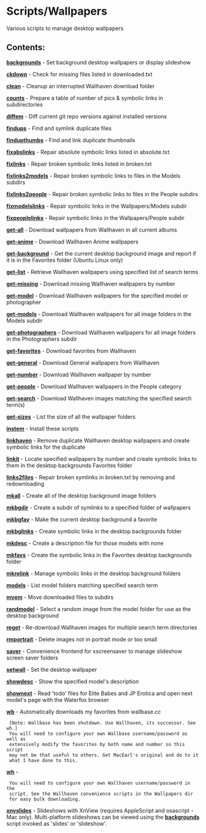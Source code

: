 Scripts/Wallpapers
==================

Various scripts to manage desktop wallpapers

Contents:
--------

[**backgrounds**](Wallpapers/backgrounds.sh) - Set background desktop wallpapers or display slideshow

[**ckdown**](Wallpapers/ckdown.sh) - Check for missing files listed in downloaded.txt

[**clean**](Wallpapers/clean.sh) - Cleanup an interrupted Wallhaven download folder

[**counts**](Wallpapers/counts.sh) - Prepare a table of number of pics & symbolic links in subdirectories

[**diffem**](Wallpapers/diffem) - Diff current git repo versions against installed versions

[**findups**](Wallpapers/findups.sh) - Find and symlink duplicate files

[**findupthumbs**](Wallpapers/findupthumbs.sh) - Find and link duplicate thumbnails

[**fixabslinks**](Wallpapers/fixabslinks.sh) - Repair absolute symbolic links listed in absolute.txt

[**fixlinks**](Wallpapers/fixlinks.sh) - Repair broken symbolic links listed in broken.txt

[**fixlinks2models**](Wallpapers/fixlinks2models.sh) - Repair broken symbolic links to files in the Models subdirs

[**fixlinks2people**](Wallpapers/fixlinks2people.sh) - Repair broken symbolic links to files in the People subdirs

[**fixmodelslinks**](Wallpapers/fixmodelslinks.sh) - Repair symbolic links in the Wallpapers/Models subdir

[**fixpeoplelinks**](Wallpapers/fixpeoplelinks.sh) - Repair symbolic links in the Wallpapers/People subdir

[**get-all**](Wallpapers/get-all.sh) - Download wallpapers from Wallhaven in all current albums

[**get-anime**](Wallpapers/get-anime.sh) - Download Wallhaven Anime wallpapers

[**get-background**](Wallpapers/get-background.sh) - Get the current desktop background image and report if it is in the Favorites folder (Ubuntu Linux only)

[**get-list**](Wallpapers/get-list.sh) - Retrieve Wallhaven wallpapers using specified list of search terms

[**get-missing**](Wallpapers/get-missing.sh) - Download missing Wallhaven wallpapers by number

[**get-model**](Wallpapers/get-model.sh) - Download Wallhaven wallpapers for the specified model or photographer

[**get-models**](Wallpapers/get-models.sh) - Download Wallhaven wallpapers for all image folders in the Models subdir

[**get-photographers**](Wallpapers/get-photographers.sh) - Download Wallhaven wallpapers for all image folders in the Photographers subdir

[**get-favorites**](Wallpapers/get-favorites.sh) - Download favorites from Wallhaven

[**get-general**](Wallpapers/get-general.sh) - Download General wallpapers from Wallhaven

[**get-number**](Wallpapers/get-number.sh) - Download Wallhaven wallpaper by number

[**get-people**](Wallpapers/get-people.sh) - Download Wallhaven wallpapers in the People category

[**get-search**](Wallpapers/get-search.sh) - Download Wallhaven images matching the specified search term(s)

[**get-sizes**](Wallpapers/get-sizes.sh) - List the size of all the wallpaper folders

[**instem**](Wallpapers/instem) - Install these scripts

[**linkhaven**](Wallpapers/linkhaven.sh) - Remove duplicate Wallhaven desktop wallpapers and create symbolic links for the duplicate

[**linkit**](Wallpapers/linkit.sh) - Locate specified wallpapers by number and create symbolic links to them in the desktop backgrounds Favorites folder

[**links2files**](Wallpapers/links2files.sh) - Repair broken symlinks in broken.txt by removing and redownloading

[**mkall**](Wallpapers/mkall.sh) - Create all of the desktop background image folders

[**mkbgdir**](Wallpapers/mkbgdir.sh) - Create a subdir of symlinks to a specified folder of wallpapers

[**mkbgfav**](Wallpapers/mkbgfav.sh) - Make the current desktop background a favorite

[**mkbglinks**](Wallpapers/mkbglinks.sh) - Create symbolic links in the desktop backgrounds folder

[**mkdesc**](Wallpapers/mkdesc.sh) - Create a description file for those models with none

[**mkfavs**](Wallpapers/mkfavs.sh) - Create the symbolic links in the Favorites desktop backgrounds folder

[**mkrelink**](Wallpapers/mkrelink.sh) - Manage symbolic links in the desktop background folders

[**models**](Wallpapers/models.sh) - List model folders matching specified search term

[**mvem**](Wallpapers/mvem.sh) - Move downloaded files to subdirs

[**randmodel**](Wallpapers/randmodel.sh) - Select a random image from the model folder for use as the desktop background

[**reget**](Wallpapers/reget.sh) - Re-download Wallhaven images for multiple search term directories

[**rmportrait**](Wallpapers/rmportrait.sh) - Delete images not in portrait mode or too small

[**saver**](Wallpapers/saver.sh) - Convenience frontend for xscreensaver to manage slideshow screen saver folders

[**setwall**](Wallpapers/setwall.sh) - Set the desktop wallpaper

[**showdesc**](Wallpapers/showdesc.sh) - Show the specified model's description

[**shownext**](Wallpapers/shownext.sh) - Read 'todo' files for Elite Babes and JP Erotica and open next model's page with the Waterfox browser

[**wb**](Wallpapers/wb.sh) - Automatically downloads my favorites from wallbase.cc

     [Note: Wallbase has been shutdown. Use Wallhaven, its successor. See wh.]
     You will need to configure your own Wallbase username/password as well as
     extensively modify the favorites by both name and number so this script
     may not be that useful to others. Get MacEarl's original and do to it
     what I have done to this.

[**wh**](Wallpapers/wh.sh) - 

     You will need to configure your own Wallhaven username/password in the
     script. See the Wallhaven convenience scripts in the Wallpapers dir
     for easy bulk downloading.

[**xnvslides**](Wallpapers/xnvslides.sh) - Slideshows with XnView (requires AppleScript and osascript - Mac only). Multi-platform slideshows can be viewed using the [**backgrounds**](Wallpapers/backgrounds.sh) script invoked as 'slides' or 'slideshow'. 

